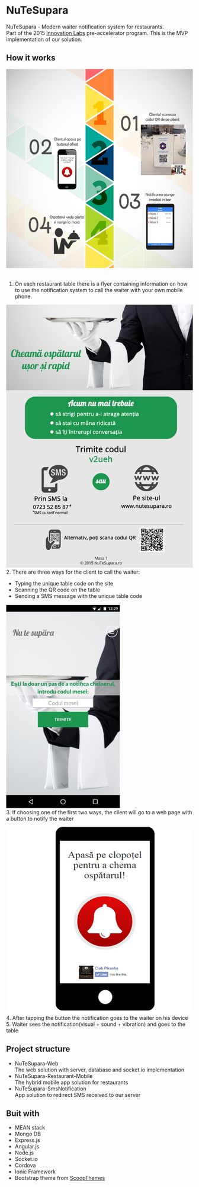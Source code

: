 # NuTeSupara
NuTeSupara - Modern waiter notification system for restaurants. </br>
Part of the 2015 <a href="http://www.innovationlabs.ro/teams/Nu%20te%20supara/" target="_blank">Innovation Labs</a> pre-accelerator program.
This is the MVP implementation of our solution.

## How it works
![How it works](screenshots/how-it-works.jpg?raw=true "How it works")
</br></br>
1. On each restaurant table there is a flyer containing information on how to use the notification system to call the waiter with your own mobile phone.

![Flyer](screenshots/NuteSupara-table-flyer.jpg?raw=true "Flyer")
</br>
2. There are three ways for the client to call the waiter:
 - Typing the unique table code on the site
 - Scanning the QR code on the table
 - Sending a SMS message with the unique table code

![Home](screenshots/home.JPG?raw=true "Home")
</br>
3. If choosing one of the first two ways, the client will go to a web page with a button to notify the waiter

![After scan](screenshots/afterScanningQR.png?raw=true "After scan")
</br>
4. After tapping the button the notification goes to the waiter on his device
</br>
5. Waiter sees the notification(visual + sound + vibration) and goes to the table

## Project structure

 - NuTeSupara-Web </br>
The web solution with server, database and socket.io implementation
 - NuTeSupara-Restaurant-Mobile</br>
The hybrid mobile app solution for restaurants 
 - NuTeSupara-SmsNotification</br>
App solution to redirect SMS received to our server

## Buit with
 - MEAN stack
  - Mongo DB
  - Express.js
  - Angular.js
  - Node.js
 - Socket.io
 - Cordova
 - Ionic Framework
 - Bootstrap theme from <a href="http://www.scoopthemes.com/" target="_blank">ScoopThemes</a>
